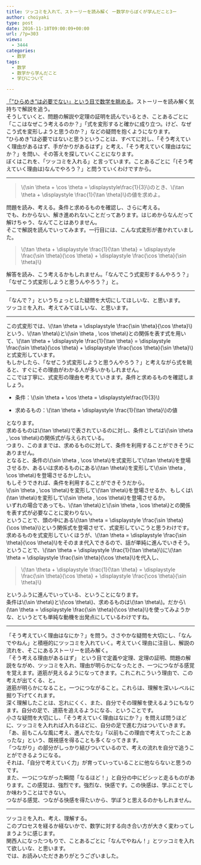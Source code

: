 ```yaml
---
title: ツッコミを入れて、ストーリーを読み解く ー数学からぼくが学んだこと3ー
author: choiyaki
type: post
date: 2016-11-18T09:00:09+00:00
url: /?p=303
views:
  - 3444
categories:
  - 数学
tags:
  - 数学
  - 数学から学んだこと
  - 学びについて

---
```

[「”ひらめき”は必要でない」という目で数学を眺める][1]。ストーリーを読み解く気持ちで解説を追う。  
そうしていくと、問題の解説や定理の証明を読んでいるとき、ことあるごとに「ここはなぜこう考えるのか？」「式を変形すると確かに成り立つ。けど、なぜこう式を変形しようと思うのか？」などの疑問を抱くようになります。  
”ひらめき”は必要ではないと思うということは、すべてに対し、「そう考えていく理由があるはず、手がかりがあるはず」と考え、「そう考えていく理由はなにか？」を問い、その答えを探していくことになります。  
ぼくはこれを、「ツッコミを入れる」と言っています。ことあるごとに「&#40;そう考えていく理由は&#41;なんでやろう？」と問うていくわけですから。

* * *

> &#92;(\sin \theta + \cos \theta = \displaystyle\frac{1}{3}&#92;)のとき、&#92;(\tan \theta + \displaystyle \frac{1}{\tan \theta}&#92;)の値を求めよ。 

問題を読み、考える。条件と求めるものを確認し、さらに考える。  
でも、わからない、解き進めれないことだってあります。はじめからなんだって解けちゃう、なんてことはありません。  
そこで解説を読んでいってみます。一行目には、こんな式変形が書かれていました。

> &#92;(\tan \theta + \displaystyle \frac{1}{\tan \theta} = \displaystyle \frac{\sin \theta}{\cos \theta} + \displaystyle \frac{\cos \theta}{\sin \theta}&#92;) 

解答を読み、こう考えるかもしれません。「なんでこう式変形するんやろう？」「なぜこう式変形しようと思うんやろう？」と。

* * *

「なんで？」というちょっとした疑問を大切にしてほしいな、と思います。  
ツッコミを入れ、考えてみてほしいな、と思います。

* * *

この式変形では、&#92;(\tan \theta = \displaystyle \frac{\sin \theta}{\cos \theta}&#92;)という、&#92;(\tan \theta&#92;)と&#92;(\sin \theta , \cos \theta&#92;)との関係を表す式を用いて、&#92;(\tan \theta + \displaystyle \frac{1}{\tan \theta} = \displaystyle \frac{\sin \theta}{\cos \theta} + \displaystyle \frac{\cos \theta}{\sin \theta}&#92;)と式変形しています。  
もしかしたら、「なぜこう式変形しようと思うんやろう？」と考えながら式を眺ると、すぐにその理由がわかる人が多いかもしれません。  
ここでは丁寧に、式変形の理由を考えていきます。条件と求めるものを確認しましょう。

  * 条件：&#92;(\sin \theta + \cos \theta = \displaystyle\frac{1}{3}&#92;)</p> 
  * 求めるもの：&#92;(\tan \theta + \displaystyle \frac{1}{\tan \theta}&#92;)の値

となります。  
求めるものは&#92;(\tan \theta&#92;)で表されているのに対し、条件としては&#92;(\sin \theta , \cos \theta&#92;)の関係式が与えられている。  
つまり、このままでは、求めるものに対して、条件を利用することができそうにありません。  
となると、条件の&#92;(\sin \theta , \cos \theta&#92;)を式変形して&#92;(\tan \theta&#92;)を登場させるか、あるいは求めるものにある&#92;(\tan \theta&#92;)を変形して&#92;(\sin \theta , \cos \theta&#92;)を登場させるかしたい。  
もしそうできれば、条件を利用することができそうだから。  
&#92;(\sin \theta , \cos \theta&#92;)を変形して&#92;(\tan \theta&#92;)を登場させるか、もしくは&#92;(\tan \theta&#92;)を変形して&#92;(\sin \theta , \cos \theta&#92;)を登場させるか。  
いずれの場合であっても、&#92;(\tan \theta&#92;)と&#92;(\sin \theta , \cos \theta&#92;)との関係を表す式が必要なことに変わりない。  
ということで、頭の中にある&#92;(\tan \theta = \displaystyle \frac{\sin \theta}{\cos \theta}&#92;)という関係式を登場させて、式変形していこうと思うわけです。  
求めるものを式変形していくほうが、&#92;(\tan \theta = \displaystyle \frac{\sin \theta}{\cos \theta}&#92;)をそのまま代入できるので、話が単純に進んでいきそう。ということで、&#92;(\tan \theta + \displaystyle \frac{1}{\tan \theta}&#92;)に&#92;(\tan \theta = \displaystyle \frac{\sin \theta}{\cos \theta}&#92;)を代入し、

> &#92;(\tan \theta + \displaystyle \frac{1}{\tan \theta} = \displaystyle \frac{\sin \theta}{\cos \theta} + \displaystyle \frac{\cos \theta}{\sin \theta}&#92;) 

というふうに進んでいっている、ということになります。  
条件は&#92;(\sin \theta&#92;)と&#92;(\cos \theta&#92;)、求めるものは&#92;(\tan \theta&#92;)。だから&#92;(\tan \theta = \displaystyle \frac{\sin \theta}{\cos \theta}&#92;)を使ってみようかな、というとても単純な動機を出発点にしているわけですね。

* * *

「そう考えていく理由はなにか？」を問う。ささやかな疑問を大切にし、「なんでやねん」と積極的にツッコミを入れていく。考えていく理由に注目し、解説の流れを、そこにあるストーリーを読み解く。  
「そう考える理由があるはず」 という目で定義や定理、定理の証明、問題の解説をながめ、ツッコミを入れ、理由が明らかになったとき、一つにつながる感覚を覚えます。道筋が見えるようになってきます。これこれこういう理由で、この考えが出てくる、と。  
道筋が明らかになること。一つにつながること。これらは、理解を深いレベルに掘り下げてくれます。  
深く理解したことは、忘れにくく、また、自分でその理解を使えるようにもなります。自分の足で、道筋を追えるようになる、ということです。  
小さな疑問を大切にし、「そう考えていく理由はなにか？」を問えば問うほどに、ツッコミを入れれば入れるほどに、自分の足で進む力はついていきます。  
「あ、前もこんな風に考え、進んでたな」「以前もこの理由で考えてったことあったな」という、既視感を得ることも多くなってきます。  
「つながり」の部分がしっかり結びついているので、考えの流れを自分で追うことができるようになる。  
それは、「自分で考えていく力」が育っていっていることに他ならないと思うのです。  
また、一つにつながった瞬間「なるほど！」と自分の中にピシッと走るものがあります。この感覚は、強烈です。強烈な、快感です。この快感は、学ぶことでしか味わうことはできない。  
つながる感覚、つながる快感を得たいから、学ぼうと思えるのかもしれません。

* * *

ツッコミを入れ、考え、理解する。  
このプロセスを経るか経ないかで、数学に対する向き合い方が大きく変わってしまうように感じます。  
関西人になったつもりで、ことあるごとに「なんでやねん！」とツッコミを入れて欲しいな、と思います。  
では、お読みいただきありがとうございました。

 [1]: https://choiyaki.com/?p=265